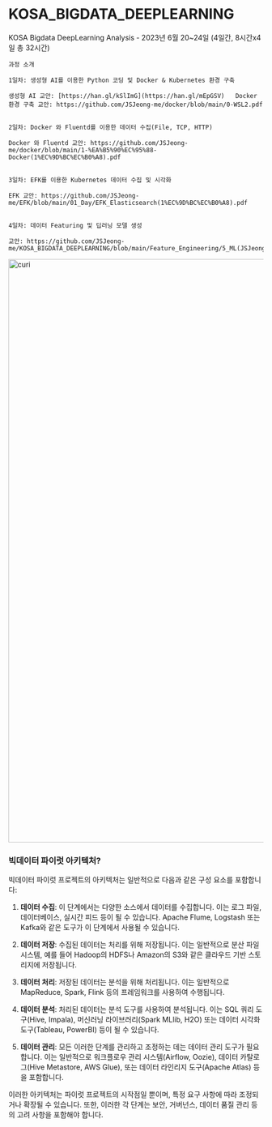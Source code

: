 # KOSA_BIGDATA_DEEPLEARNING
KOSA Bigdata DeepLearning Analysis - 2023년 6월 20~24일 (4일간, 8시간x4일 총 32시간)
```
과정 소개

1일차: 생성형 AI를 이용한 Python 코딩 및 Docker & Kubernetes 환경 구축

생성형 AI 교안: [https://han.gl/kSlImG](https://han.gl/mEpGSV)   Docker 환경 구축 교안: https://github.com/JSJeong-me/docker/blob/main/0-WSL2.pdf


2일차: Docker 와 Fluentd를 이용한 데이터 수집(File, TCP, HTTP)

Docker 와 Fluentd 교안: https://github.com/JSJeong-me/docker/blob/main/1-%EA%B5%90%EC%95%88-Docker(1%EC%9D%BC%EC%B0%A8).pdf


3일차: EFK를 이용한 Kubernetes 데이터 수집 및 시각화

EFK 교안: https://github.com/JSJeong-me/EFK/blob/main/01_Day/EFK_Elasticsearch(1%EC%9D%BC%EC%B0%A8).pdf


4일차: 데이터 Featuring 및 딥러닝 모델 생성

교안: https://github.com/JSJeong-me/KOSA_BIGDATA_DEEPLEARNING/blob/main/Feature_Engineering/5_ML(JSJeong).pdf

```
<img width="1152" alt="curi" src="https://github.com/JSJeong-me/KOSA_BIGDATA_DEEPLEARNING/assets/54794815/f1cfd814-f2d6-4ae4-b32e-aaae19fcab52">

### 빅데이터 파이럿 아키텍처?

  빅데이터 파이럿 프로젝트의 아키텍처는 일반적으로 다음과 같은 구성 요소를 포함합니다:

  1. **데이터 수집**: 이 단계에서는 다양한 소스에서 데이터를 수집합니다. 이는 로그 파일, 데이터베이스, 실시간 피드 등이 될 수 있습니다. Apache Flume, Logstash 또는 Kafka와 같은 도구가 이 단계에서 사용될 수 있습니다.

  2. **데이터 저장**: 수집된 데이터는 처리를 위해 저장됩니다. 이는 일반적으로 분산 파일 시스템, 예를 들어 Hadoop의 HDFS나 Amazon의 S3와 같은 클라우드 기반 스토리지에 저장됩니다.

  3. **데이터 처리**: 저장된 데이터는 분석을 위해 처리됩니다. 이는 일반적으로 MapReduce, Spark, Flink 등의 프레임워크를 사용하여 수행됩니다.

  4. **데이터 분석**: 처리된 데이터는 분석 도구를 사용하여 분석됩니다. 이는 SQL 쿼리 도구(Hive, Impala), 머신러닝 라이브러리(Spark MLlib, H2O) 또는 데이터 시각화 도구(Tableau, PowerBI) 등이 될 수 있습니다.

  5. **데이터 관리**: 모든 이러한 단계를 관리하고 조정하는 데는 데이터 관리 도구가 필요합니다. 이는 일반적으로 워크플로우 관리 시스템(Airflow, Oozie), 데이터 카탈로그(Hive Metastore, AWS Glue), 또는 데이터 라인리지 도구(Apache Atlas) 등을 포함합니다.

  이러한 아키텍처는 파이럿 프로젝트의 시작점일 뿐이며, 특정 요구 사항에 따라 조정되거나 확장될 수 있습니다. 또한, 이러한 각 단계는 보안, 거버넌스, 데이터 품질 관리 등의 고려 사항을 포함해야 합니다.
